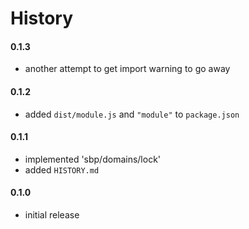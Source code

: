 # History

#### 0.1.3

- another attempt to get import warning to go away

#### 0.1.2

- added `dist/module.js` and `"module"` to `package.json`

#### 0.1.1

- implemented 'sbp/domains/lock'
- added `HISTORY.md`

#### 0.1.0

- initial release
